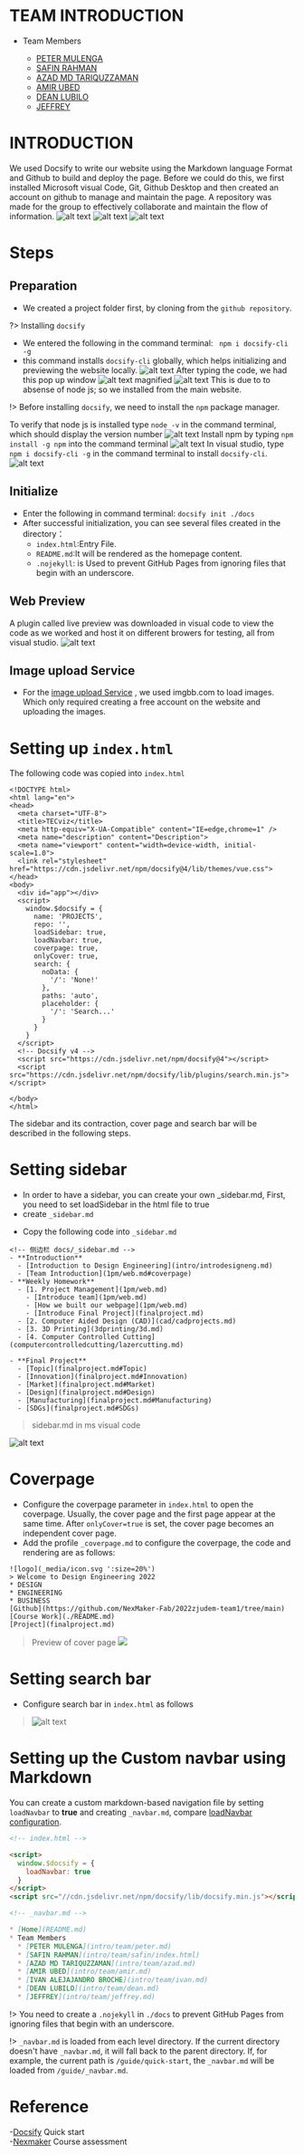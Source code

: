 # TEAM INTRODUCTION
* Team Members

  * [PETER MULENGA](intro/team/peter.md)
  * [SAFIN RAHMAN](intro/team/safin.md)
  * [AZAD MD TARIQUZZAMAN](intro/team/azad.md)
  * [AMIR UBED](intro/team/amir.md)
  * [DEAN LUBILO](intro/team/dean.md)
  * [JEFFREY](intro/team/jeffrey.md)


# INTRODUCTION
We used Docsify to write our website using the Markdown language Format and Github to build and deploy the page. Before we could do this, we first installed Microsoft visual Code, Git, Github Desktop and then created an account on github to manage and maintain the page. A repository was made for the group to effectively collaborate and maintain the flow of information.
![alt text](https://i.ibb.co/wRbHbSM/Image-1.png)
![alt text](https://i.ibb.co/bWd0msG/Image-2.png)
![alt text](https://i.ibb.co/n31jsp3/Image-3.png)

# Steps
## Preparation
- We created a project folder first, by cloning from the `github repository`.  

?> Installing `docsify`
+ We entered the following in the command terminal: ``` npm i docsify-cli -g```
+ this command installs `docsify-cli` globally, which helps initializing and previewing the website locally.
![alt text](https://i.ibb.co/qpZFw25/Image-4.png)
After typing the code, we had this pop up window
![alt text](https://i.ibb.co/khCBp9s/image-5.png)
magnified
![alt text](https://i.ibb.co/JFHK4sY/image-6.png)
This is due to to absense of node js; so we installed from the main website. 

!> Before installing `docsify`, we need to install the 
`npm` package manager.

To verify that node js is installed type `node -v` in the command terminal, which should display the version number
![alt text](https://i.ibb.co/SsmCT7P/image-7.png)
Install npm by typing `npm install -g npm` into the command terminal
![alt text](https://i.ibb.co/MByWnkT/image-8.png)
In visual studio, type `npm i docsify-cli -g` in the command terminal to install `docsify-cli`.
![alt text](https://i.ibb.co/HPGj2Y4/image-9.png)

 ## Initialize
- Enter the following in command terminal: ```docsify init ./docs```  
- After successful initialization, you can see several files created in the directory：  
  * `index.html`:Entry File.  
  * `README.md`:It will be rendered as the homepage content.  
  * `.nojekyll`: is Used to prevent GitHub Pages from ignoring files that begin with an underscore.

## Web Preview
A plugin called live preview was downloaded in visual code to view the code as we worked and host it on different browers for testing, all from visual studio.
![alt text](https://i.ibb.co/MSZWcC5/image-10.png)

## Image upload Service
- For the [image upload Service](https://petyr.imgbb.com/)
, we used imgbb.com to load images.
Which only required creating a free account on the website and uploading the images.

# Setting up `index.html`
The following code was copied into `index.html`
```
<!DOCTYPE html>
<html lang="en">
<head>
  <meta charset="UTF-8">
  <title>TECviz</title>
  <meta http-equiv="X-UA-Compatible" content="IE=edge,chrome=1" />
  <meta name="description" content="Description">
  <meta name="viewport" content="width=device-width, initial-scale=1.0">
  <link rel="stylesheet" href="https://cdn.jsdelivr.net/npm/docsify@4/lib/themes/vue.css">
</head>
<body>
  <div id="app"></div>
  <script>
    window.$docsify = {
      name: 'PROJECTS',
      repo: '',
      loadSidebar: true,
      loadNavbar: true,
      coverpage: true,
      onlyCover: true,
      search: {
        noData: {
          '/': 'None!'
        },
        paths: 'auto',
        placeholder: {
          '/': 'Search...'
        }
      }
    }
  </script>
  <!-- Docsify v4 -->
  <script src="https://cdn.jsdelivr.net/npm/docsify@4"></script>
  <script src="https://cdn.jsdelivr.net/npm/docsify/lib/plugins/search.min.js"></script>

</body>
</html>

```
The sidebar and its contraction, cover page and search bar will be described in the following steps.

# Setting sidebar
+ In order to have a sidebar, you can create your own _sidebar.md, First, you need to set loadSidebar in the html file to true
+ create `_sidebar.md` 
- Copy the following code into `_sidebar.md` 

```
<!-- 侧边栏 docs/_sidebar.md -->
- **Introduction**
  - [Introduction to Design Engineering](intro/introdesigneng.md)
  - [Team Introduction](1pm/web.md#coverpage)
- **Weekly Homework**
  - [1. Project Management](1pm/web.md)
    - [Introduce team](1pm/web.md)
    - [How we built our webpage](1pm/web.md)
    - [Introduce Final Project](finalproject.md)
  - [2. Computer Aided Design (CAD)](cad/cadprojects.md)
  - [3. 3D Printing](3dprinting/3d.md)
  - [4. Computer Controlled Cutting](computercontrolledcutting/lazercutting.md)

- **Final Project**
  - [Topic](finalproject.md#Topic)
  - [Innovation](finalproject.md#Innovation)
  - [Market](finalproject.md#Market)
  - [Design](finalproject.md#Design)
  - [Manufacturing](finalproject.md#Manufacturing)
  - [SDGs](finalproject.md#SDGs)

```  
> sidebar.md in ms visual code

![alt text](https://i.ibb.co/J3pm6P9/image-11.png)

# Coverpage
- Configure the coverpage parameter in `index.html` to open the coverpage. Usually, the cover page and the first page appear at the same time. After `onlyCover=true` is set, the cover page becomes an independent cover page.  
- Add the profile `_coverpage.md` to configure the coverpage, the code and rendering are as follows:  

```
![logo](_media/icon.svg ':size=20%')  
> Welcome to Design Engineering 2022 
* DESIGN
* ENGINEERING
* BUSINESS
[Github](https://github.com/NexMaker-Fab/2022zjudem-team1/tree/main)
[Course Work](./README.md)
[Project](finalproject.md)

```
> Preview of cover page
>![](https://i.ibb.co/pxth2nP/image-12.png)

# Setting search bar
- Configure search bar in `index.html` as follows  
>![alt text](https://i.ibb.co/xY6Mpbs/image-13.png)

# Setting up the Custom navbar using Markdown
You can create a custom markdown-based navigation file by setting `loadNavbar` to **true** and creating `_navbar.md`, compare [loadNavbar configuration](configuration.md#loadnavbar).

```html
<!-- index.html -->

<script>
  window.$docsify = {
    loadNavbar: true
  }
</script>
<script src="//cdn.jsdelivr.net/npm/docsify/lib/docsify.min.js"></script>
```

```markdown
<!-- _navbar.md -->

* [Home](README.md)
* Team Members
  * [PETER MULENGA](intro/team/peter.md)
  * [SAFIN RAHMAN](intro/team/safin/index.html)
  * [AZAD MD TARIQUZZAMAN](intro/team/azad.md)
  * [AMIR UBED](intro/team/amir.md)
  * [IVAN ALEJAJANDRO BROCHE](intro/team/ivan.md)
  * [DEAN LUBILO](intro/team/dean.md)  
  * [JEFFREY](intro/team/jeffrey.md)
```

!> You need to create a `.nojekyll` in `./docs` to prevent GitHub Pages from ignoring files that begin with an underscore.

!> `_navbar.md` is loaded from each level directory. If the current directory doesn't have `_navbar.md`, it will fall back to the parent directory. If, for example, the current path is `/guide/quick-start`, the `_navbar.md` will be loaded from `/guide/_navbar.md`.

# Reference
-[Docsify](https://docsify.js.org/#/quickstart) Quick start <br>
-[Nexmaker](https://www.nexmaker.com/doc/1projectmanage/github&docsify.html) Course assessment